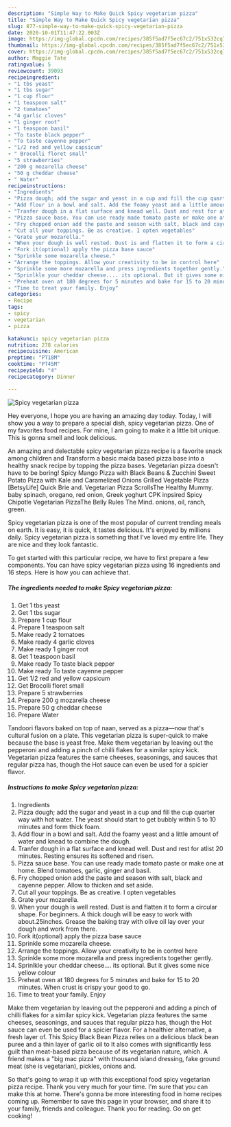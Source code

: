 ```yaml
---
description: "Simple Way to Make Quick Spicy vegetarian pizza"
title: "Simple Way to Make Quick Spicy vegetarian pizza"
slug: 877-simple-way-to-make-quick-spicy-vegetarian-pizza
date: 2020-10-01T11:47:22.003Z
image: https://img-global.cpcdn.com/recipes/385f5ad7f5ec67c2/751x532cq70/spicy-vegetarian-pizza-recipe-main-photo.jpg
thumbnail: https://img-global.cpcdn.com/recipes/385f5ad7f5ec67c2/751x532cq70/spicy-vegetarian-pizza-recipe-main-photo.jpg
cover: https://img-global.cpcdn.com/recipes/385f5ad7f5ec67c2/751x532cq70/spicy-vegetarian-pizza-recipe-main-photo.jpg
author: Maggie Tate
ratingvalue: 5
reviewcount: 39093
recipeingredient:
- "1 tbs yeast"
- "1 tbs sugar"
- "1 cup flour"
- "1 teaspoon salt"
- "2 tomatoes"
- "4 garlic cloves"
- "1 ginger root"
- "1 teaspoon basil"
- "To taste black pepper"
- "To taste cayenne pepper"
- "1/2 red and yellow capsicum"
- " Brocolli floret small"
- "5 strawberries"
- "200 g mozarella cheese"
- "50 g cheddar cheese"
- " Water"
recipeinstructions:
- "Ingredients"
- "Pizza dough; add the sugar and yeast in a cup and fill the cup quarter way with hot water. The yeast should start to get bubbly within 5 to 10 minutes and form thick foam."
- "Add flour in a bowl and salt. Add the foamy yeast and a little amount of water and knead to combine the dough."
- "Tranfer dough in a flat surface and knead well. Dust and rest for atlist 20 minutes. Resting ensures its softened and risen."
- "Pizza sauce base. You can use ready made tomato paste or make one at home. Blend tomatoes, garlic, ginger and basil."
- "Fry chopped onion add the paste and season with salt, black and cayenne pepper. Allow to thicken and set aside."
- "Cut all your toppings. Be as creative. I opten vegetables"
- "Grate your mozarella."
- "When your dough is well rested. Dust is and flatten it to form a circular shape. For beginners. A thick dough will be easy to work with about.25inches. Grease the baking tray with olive oil lay over your dough and work from there."
- "Fork it(optional) apply the pizza base sauce"
- "Sprinkle some mozarella cheese."
- "Arrange the toppings. Allow your creativity to be in control here"
- "Sprinkle some more mozarella and press ingredients together gently."
- "Sprinlkle your cheddar cheese.... its optional. But it gives some nice yellow colour"
- "Preheat oven at 180 degrees for 5 minutes and bake for 15 to 20 minutes. When crust is crispy your good to go."
- "Time to treat your family. Enjoy"
categories:
- Recipe
tags:
- spicy
- vegetarian
- pizza

katakunci: spicy vegetarian pizza 
nutrition: 278 calories
recipecuisine: American
preptime: "PT18M"
cooktime: "PT45M"
recipeyield: "4"
recipecategory: Dinner

---
```



![Spicy vegetarian pizza](https://img-global.cpcdn.com/recipes/385f5ad7f5ec67c2/751x532cq70/spicy-vegetarian-pizza-recipe-main-photo.jpg)

Hey everyone, I hope you are having an amazing day today. Today, I will show you a way to prepare a special dish, spicy vegetarian pizza. One of my favorites food recipes. For mine, I am going to make it a little bit unique. This is gonna smell and look delicious.

An amazing and delectable spicy vegetarian pizza recipe is a favorite snack among children and Transform a basic maida based pizza base into a healthy snack recipe by topping the pizza bases. Vegetarian pizza doesn&#39;t have to be boring! Spicy Mango Pizza with Black Beans &amp; Zucchini Sweet Potato Pizza with Kale and Caramelized Onions Grilled Vegetable Pizza [BetsyLife] Quick Brie and. Vegetarian Pizza ScrollsThe Healthy Mummy. baby spinach, oregano, red onion, Greek yoghurt CPK inpsired Spicy Chipotle Vegetarian PizzaThe Belly Rules The Mind. onions, oil, ranch, green.

Spicy vegetarian pizza is one of the most popular of current trending meals on earth. It is easy, it is quick, it tastes delicious. It's enjoyed by millions daily. Spicy vegetarian pizza is something that I've loved my entire life. They are nice and they look fantastic.


To get started with this particular recipe, we have to first prepare a few components. You can have spicy vegetarian pizza using 16 ingredients and 16 steps. Here is how you can achieve that.

<!--inarticleads1-->

##### The ingredients needed to make Spicy vegetarian pizza:

1. Get 1 tbs yeast
1. Get 1 tbs sugar
1. Prepare 1 cup flour
1. Prepare 1 teaspoon salt
1. Make ready 2 tomatoes
1. Make ready 4 garlic cloves
1. Make ready 1 ginger root
1. Get 1 teaspoon basil
1. Make ready To taste black pepper
1. Make ready To taste cayenne pepper
1. Get 1/2 red and yellow capsicum
1. Get  Brocolli floret small
1. Prepare 5 strawberries
1. Prepare 200 g mozarella cheese
1. Prepare 50 g cheddar cheese
1. Prepare  Water


Tandoori flavors baked on top of naan, served as a pizza—now that&#39;s cultural fusion on a plate. This vegetarian pizza is super-quick to make because the base is yeast free. Make them vegetarian by leaving out the pepperoni and adding a pinch of chilli flakes for a similar spicy kick. Vegetarian pizza features the same cheeses, seasonings, and sauces that regular pizza has, though the Hot sauce can even be used for a spicier flavor. 

<!--inarticleads2-->

##### Instructions to make Spicy vegetarian pizza:

1. Ingredients
1. Pizza dough; add the sugar and yeast in a cup and fill the cup quarter way with hot water. The yeast should start to get bubbly within 5 to 10 minutes and form thick foam.
1. Add flour in a bowl and salt. Add the foamy yeast and a little amount of water and knead to combine the dough.
1. Tranfer dough in a flat surface and knead well. Dust and rest for atlist 20 minutes. Resting ensures its softened and risen.
1. Pizza sauce base. You can use ready made tomato paste or make one at home. Blend tomatoes, garlic, ginger and basil.
1. Fry chopped onion add the paste and season with salt, black and cayenne pepper. Allow to thicken and set aside.
1. Cut all your toppings. Be as creative. I opten vegetables
1. Grate your mozarella.
1. When your dough is well rested. Dust is and flatten it to form a circular shape. For beginners. A thick dough will be easy to work with about.25inches. Grease the baking tray with olive oil lay over your dough and work from there.
1. Fork it(optional) apply the pizza base sauce
1. Sprinkle some mozarella cheese.
1. Arrange the toppings. Allow your creativity to be in control here
1. Sprinkle some more mozarella and press ingredients together gently.
1. Sprinlkle your cheddar cheese.... its optional. But it gives some nice yellow colour
1. Preheat oven at 180 degrees for 5 minutes and bake for 15 to 20 minutes. When crust is crispy your good to go.
1. Time to treat your family. Enjoy


Make them vegetarian by leaving out the pepperoni and adding a pinch of chilli flakes for a similar spicy kick. Vegetarian pizza features the same cheeses, seasonings, and sauces that regular pizza has, though the Hot sauce can even be used for a spicier flavor. For a healthier alternative, a fresh layer of. This Spicy Black Bean Pizza relies on a delicious black bean puree and a thin layer of garlic oil to It also comes with significantly less guilt than meat-based pizza because of its vegetarian nature, which. A friend makes a &#34;big mac pizza&#34; with thousand island dressing, fake ground meat (she is vegetarian), pickles, onions and. 

So that's going to wrap it up with this exceptional food spicy vegetarian pizza recipe. Thank you very much for your time. I'm sure that you can make this at home. There's gonna be more interesting food in home recipes coming up. Remember to save this page in your browser, and share it to your family, friends and colleague. Thank you for reading. Go on get cooking!
